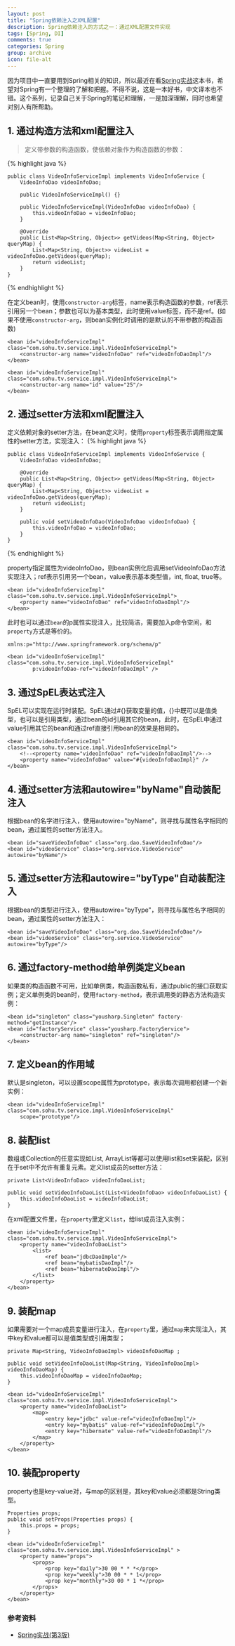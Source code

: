 ```yaml
---
layout: post
title: "Spring依赖注入之XML配置"
description: Spring依赖注入的方式之一：通过XML配置文件实现
tags: [Spring, DI]
comments: true
categories: Spring
group: archive
icon: file-alt
---
```


因为项目中一直要用到Spring相关的知识，所以最近在看[Spring实战](http://www.amazon.cn/Spring%E5%AE%9E%E6%88%98-%E6%B2%83%E5%B0%94%E6%96%AF/dp/B00CY6UD2I/ref=sr_1_1?ie=UTF8&qid=1394286577&sr=8-1&keywords=spring%E5%AE%9E%E6%88%98)这本书，希望对Spring有一个整理的了解和把握。不得不说，这是一本好书，中文译本也不错。这个系列，记录自己关于Spring的笔记和理解，一是加深理解，同时也希望对别人有所帮助。

## 1. 通过构造方法和xml配置注入

> 定义带参数的构造函数，使依赖对象作为构造函数的参数： 

{% highlight java %}

	public class VideoInfoServiceImpl implements VideoInfoService {
		VideoInfoDao videoInfoDao;

		public VideoInfoServiceImpl() {}

		public VideoInfoServiceImpl(VideoInfoDao videoInfoDao) {
			this.videoInfoDao = videoInfoDao;
		}

		@Override
		public List<Map<String, Object>> getVideos(Map<String, Object> queryMap) {
			List<Map<String, Object>> videoList = videoInfoDao.getVideos(queryMap);
			return videoList;
		}
	}
	
{% endhighlight %}
<!-- more -->

在定义bean时，使用`constructor-arg`标签，name表示构造函数的参数，ref表示引用另一个bean；参数也可以为基本类型，此时使用value标签，而不是ref。(如果不使用`constructor-arg`，则bean实例化时调用的是默认的不带参数的构造函数)

    <bean id="videoInfoServiceImpl" class="com.sohu.tv.service.impl.VideoInfoServiceImpl">
        <constructor-arg name="videoInfoDao" ref="videoInfoDaoImpl"/>
    </bean>

    <bean id="videoInfoServiceImpl" class="com.sohu.tv.service.impl.VideoInfoServiceImpl">
        <constructor-arg name="id" value="25"/>
    </bean>

## 2. 通过setter方法和xml配置注入

定义依赖对象的setter方法，在bean定义时，使用`property`标签表示调用指定属性的setter方法，实现注入：
{% highlight java %}

	public class VideoInfoServiceImpl implements VideoInfoService {
		VideoInfoDao videoInfoDao;

		@Override
		public List<Map<String, Object>> getVideos(Map<String, Object> queryMap) {
			List<Map<String, Object>> videoList = videoInfoDao.getVideos(queryMap);
			return videoList;
		}

		public void setVideoInfoDao(VideoInfoDao videoInfoDao) {
			this.videoInfoDao = videoInfoDao;
		}
	}
{% endhighlight %}

property指定属性为videoInfoDao，则bean实例化后调用setVideoInfoDao方法实现注入；ref表示引用另一个bean，value表示基本类型值，int, float, true等。

    <bean id="videoInfoServiceImpl" class="com.sohu.tv.service.impl.VideoInfoServiceImpl">
        <property name="videoInfoDao" ref="videoInfoDaoImpl"/>
    </bean>

此时也可以通过`bean`的p属性实现注入，比较简洁，需要加入p命令空间，和`property`方式是等价的。
	
	xmlns:p="http://www.springframework.org/schema/p"

    <bean id="videoInfoServiceImpl" class="com.sohu.tv.service.impl.VideoInfoServiceImpl"
            p:videoInfoDao-ref="videoInfoDaoImpl" />

## 3. 通过SpEL表达式注入

SpEL可以实现在运行时装配。SpEL通过#{}获取变量的值，{}中既可以是值类型，也可以是引用类型，通过bean的id引用其它的bean，此时，在SpEL中通过value引用其它的bean和通过ref直接引用bean的效果是相同的。

	<bean id="videoInfoServiceImpl" class="com.sohu.tv.service.impl.VideoInfoServiceImpl">
        <!--<property name="videoInfoDao" ref="videoInfoDaoImpl"/>-->
        <property name="videoInfoDao" value="#{videoInfoDaoImpl}" />
    </bean>

## 4. 通过setter方法和autowire="byName"自动装配注入

根据bean的名字进行注入，使用autowire="byName"，则寻找与属性名字相同的bean，通过属性的setter方法注入。

    <bean id="saveVideoInfoDao" class="org.dao.SaveVideoInfoDao"/>
    <bean id="videoService" class="org.service.VideoService" autowire="byName"/>

## 5. 通过setter方法和autowire="byType"自动装配注入

根据bean的类型进行注入，使用autowire="byType"，则寻找与属性名字相同的bean，通过属性的setter方法注入：

    <bean id="saveVideoInfoDao" class="org.dao.SaveVideoInfoDao"/>
    <bean id="videoService" class="org.service.VideoService" autowire="byType"/>

## 6. 通过factory-method给单例类定义bean

如果类的构造函数不可用，比如单例类，构造函数私有，通过public的接口获取实例；定义单例类的bean时，使用`factory-method`，表示调用类的静态方法构造实例：

	<bean id="singleton" class="yousharp.Singleton" factory-method="getInstance"/>
    <bean id="factoryService" class="yousharp.FactoryService">
        <constructor-arg name="singleton" ref="singleton"/>
    </bean>

## 7. 定义bean的作用域

默认是singleton，可以设置scope属性为prototype，表示每次调用都创建一个新实例：

    <bean id="videoInfoServiceImpl" class="com.sohu.tv.service.impl.VideoInfoServiceImpl"
		scope="prototype"/>

## 8. 装配list

数组或Collection的任意实现如List, ArrayList等都可以使用list和set来装配，区别在于set中不允许有重复元素。定义list成员的setter方法：
	
	private List<VideoInfoDao> videoInfoDaoList;

	public void setVideoInfoDaoList(List<VideoInfoDao> videoInfoDaoList) {
		this.videoInfoDaoList = videoInfoDaoList;
	}

在xml配置文件里，在`property`里定义`list`，给list成员注入实例：

    <bean id="videoInfoServiceImpl" class="com.sohu.tv.service.impl.VideoInfoServiceImpl">
        <property name="videoInfoDaoList">
            <list>
                <ref bean="jdbcDaoImple"/>
                <ref bean="mybatisDaoImpl"/>
                <ref bean="hibernateDaoImpl"/>
            </list>
        </property>
    </bean>

## 9. 装配map

如果需要对一个map成员变量进行注入，在`property`里，通过`map`来实现注入，其中key和value都可以是值类型或引用类型；

	private Map<String, VideoInfoDaoImpl> videoInfoDaoMap ;

	public void setVideoInfoDaoList(Map<String, VideoInfoDaoImpl> videoInfoDaoMap) {
		this.videoInfoDaoMap = videoInfoDaoMap;
	}

	<bean id="videoInfoServiceImpl" class="com.sohu.tv.service.impl.VideoInfoServiceImpl">
        <property name="videoInfoDaoList">
            <map>
                <entry key="jdbc" value-ref="videoInfoDaoImpl"/>
                <entry key="mybatis" value-ref="videoInfoDaoImpl"/>
                <entry key="hibernate" value-ref="videoInfoDaoImpl"/>
            </map>
        </property>
    </bean>

## 10. 装配property
property也是key-value对，与map的区别是，其key和value必须都是String类型。

	Properties props;
	public void setProps(Properties props) {
		this.props = props;
	}

    <bean id="videoInfoServiceImpl" class="com.sohu.tv.service.impl.VideoInfoServiceImpl" >
        <property name="props">
            <props>
                <prop key="daily">30 00 * * *</prop>
                <prop key="weekly">30 00 * * 1</prop>
                <prop key="monthly">30 00 * 1 *</prop>
            </props>
        </property>
    </bean>

### 参考资料

+ [Spring实战(第3版)](http://www.amazon.cn/Spring%E5%AE%9E%E6%88%98-%E6%B2%83%E5%B0%94%E6%96%AF/dp/B00CY6UD2I/ref=sr_1_1?ie=UTF8&qid=1394943496&sr=8-1&keywords=spring+in+action)

